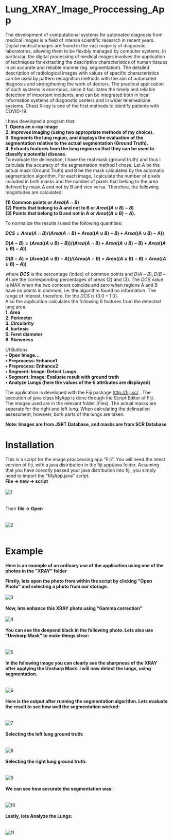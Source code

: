 # Lung_XRAY_Image_Proccessing_App

The development of computational systems for automated diagnosis from medical images is a field of intense scientific research in recent years. Digital medical images are found in the vast majority of diagnostic laboratories, allowing them to be flexibly managed by computer systems. In particular, the digital processing of medical images involves the application of techniques for extracting the descriptive characteristics of human tissues in an accurate and reliable manner (eg. segmentation). The detailed description of radiological images with values of specific characteristics can be used by pattern recognition methods with the aim of automated diagnosis and strengthening the work of doctors. The practical application of such systems is enormous, since it facilitates the timely and reliable detection of important incidents, and can be integrated both in local information systems of diagnostic centers and in wider telemedicine systems. Chest X-ray is one of the first methods to identify patients with COVID-19.

I have developed a program that:  
**1.	Opens an x-ray image  
2.	Improves imaging (using two appropriate methods of my choice).  
3.	Segments the lung region, and displays the evaluation of the segmentation relative to the actual segmentation (Ground Truth).  
4.	Extracts features from the lung region so that they can be used to classify a potential disease.**    
To evaluate the delineation, I have the real mask (ground truth) and thus I calculate the accuracy of the segmentation method I chose. Let A be the actual mask (Ground Truth) and B be the mask calculated by the automatic segmentation algorithm. For each image, I calculate the number of pixels included in both masks and the number of pixels that belong to the area defined by mask A and not by B and vice versa. Therefore, the following magnitudes are calculated:   

**(1) Common points or $Area(A∩B)$  
(2) Points that belong to A and not to B or $Area ((A∪B)-B)$    
(3) Points that belong to B and not in A or $Area((A∪B)-A)$.**  
  
To normalize the results I used the following quantities:  
  
**$DCS=Area(A∩B)/(Area(A∩B)+Area((A∪B)-B)+Area((A∪B)-A))$**  
  
**$D(A-B)=(Area((A∪B)-B))/(Area(A∩B)+Area((A∪B)-B)+Area((A∪B)-A))$**  
  
**$D(B-A)=(Area((A∪B)-A))/(Area(A∩B)+Area((A∪B)-B)+Area((A∪B)-A))$**  
  
where **$DCS$** is the percentage (index) of common points and $D(A-B), D(B-A)$ are the corresponding percentages of areas (2) and (3). The $DCS$ value is MAX when the two contours coincide and zero when regions A and B have no points in common, i.e. the algorithm found no information. The range of interest, therefore, for the $DCS$ is $(0.0-1.0)$.  
Also the application calculates the following 6 features from the detected lung area.  
**1.	Area  
2.	Perimeter  
3.	Circularity  
4.	kurtosis  
5.	Feret diameter  
6.	Skewness**  
  
UI Buttons  
**• Open Image…  
• Preprocess: Enhance1  
• Preprocess: Enhance2  
• Segment: Image: Detect Lungs  
• Segment: Image: Evaluate result with ground truth  
• Analyze Lungs (here the values of the 6 attributes are displayed)**  
  
The application is developed with the Fiji package http://fiji.sc/  . The execution of java class MyApp  is done through the Script Editor of Fiji.  
The images used are in the relevant folder (files). The actual masks are separate for the right and left lung. When calculating the delineation assessment, however, both parts of the lungs are taken.  
  
**Note: Images are from JSRT Database, and masks are from SCR Database**  


# Installation

This is a script for the image proccessing app "Fiji". You will need the latest version of fiji, with a java distribution in the fiji.app/java folder. Assuming that you have corectly passed your java distribution into fiji, you simply need to import the "MyApp.java" script.  
**File -> new -> script**  
<br>
![1](https://github.com/Vaioskn/Lung_XRAY_Image_Proccessing_App/blob/main/photos/1_final.png)
<br>
<br>
<br>
Then **file -> Open**    
<br>
<br>
![2](https://github.com/Vaioskn/Lung_XRAY_Image_Proccessing_App/blob/main/photos/2_final.png)
<br>
<br>
# Example

**Here is an example of an ordinary use of the application using one of the photos in the "XRAY" folder**


**Firstly, lets open the photo from within the script by clicking "Open Photo" and selecting a photo from our storage.** 
<br>
<br>
![3](https://github.com/Vaioskn/Lung_XRAY_Image_Proccessing_App/blob/main/photos/3_final.png)
<br>
<br>
**Now, lets enhance this XRAY photo using "Gamma correction"**
<br>
<br>
![4](https://github.com/Vaioskn/Lung_XRAY_Image_Proccessing_App/blob/main/photos/4_final.png)
<br>
<br>
**You can see the deepend black in the following photo. Lets also use "Unsharp Mask" to make things clear:**  
<br>
<br>
![5](https://github.com/Vaioskn/Lung_XRAY_Image_Proccessing_App/blob/main/photos/5_final.png)
<br>
<br>
**In the following image you can clearly see the sharpness of the XRAY after applying the Unsharp Mask. I will now detect the lungs, using segmentation.**  
<br>
<br>
![6](https://github.com/Vaioskn/Lung_XRAY_Image_Proccessing_App/blob/main/photos/6_final.png)
<br>
<br>
**Here is the output after running the segmentation algorithm. Lets evaluate the result to see how well the segmentation worked:**  
<br>
<br>
![7](https://github.com/Vaioskn/Lung_XRAY_Image_Proccessing_App/blob/main/photos/7_final.png)
<br>
<br>
**Selecting the left lung ground truth:**  
<br>
<br>
![8](https://github.com/Vaioskn/Lung_XRAY_Image_Proccessing_App/blob/main/photos/8_final.png)
<br>
<br>
**Selecting the right lung ground truth:**  
<br>
<br>
![9](https://github.com/Vaioskn/Lung_XRAY_Image_Proccessing_App/blob/main/photos/9_final.png)
<br>
<br>
**We can see how accurate the segmentation was:**  
<br>
<br>
![10](https://github.com/Vaioskn/Lung_XRAY_Image_Proccessing_App/blob/main/photos/10_final.png)
<br>
<br>
**Lastly, lets Analyze the Lungs:**  
<br>
<br>
![11](https://github.com/Vaioskn/Lung_XRAY_Image_Proccessing_App/blob/main/photos/11_final.png)
<br>
<br>













